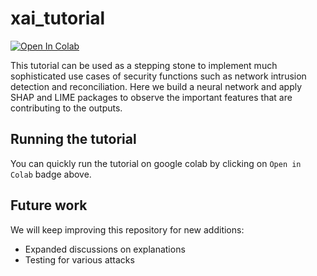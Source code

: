 # xai_tutorial

[![Open In Colab](https://colab.research.google.com/assets/colab-badge.svg)](https://colab.research.google.com/drive/1_Hl8mCYutVNg-psfYCVIgnezOy3Tw6np)

This tutorial can be used as a stepping stone to implement much sophisticated use cases of security functions such as network intrusion detection and reconciliation. Here we build a neural network and apply SHAP and LIME packages to observe the important features that are contributing to the outputs.

## Running the tutorial
You can quickly run the tutorial on google colab by clicking on `Open in Colab` badge above.

## Future work
We will keep improving this repository for new additions:
- Expanded discussions on explanations
- Testing for various attacks
